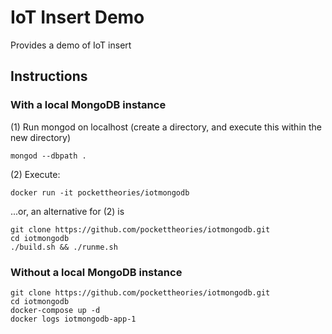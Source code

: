 # IoT Insert Demo

Provides a demo of IoT insert

## Instructions

### With a local MongoDB instance

(1) Run mongod on localhost (create a directory, and execute this within the new directory)
```
mongod --dbpath .
```

(2) Execute: 
```
docker run -it pockettheories/iotmongodb
```
...or, an alternative for (2) is 
```
git clone https://github.com/pockettheories/iotmongodb.git
cd iotmongodb
./build.sh && ./runme.sh
```

### Without a local MongoDB instance

```
git clone https://github.com/pockettheories/iotmongodb.git
cd iotmongodb
docker-compose up -d
docker logs iotmongodb-app-1
```
